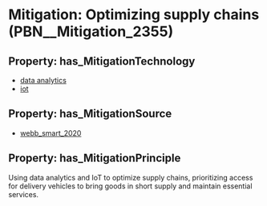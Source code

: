 # Mitigation: __Optimizing supply chains__ (PBN__Mitigation_2355)

## Property: has_MitigationTechnology

* [data analytics](../Technology/PBN__Technology_1069)
* [iot](../Technology/PBN__Technology_277)

## Property: has_MitigationSource

* [webb_smart_2020](../Article/PBN__Article_294)

## Property: has_MitigationPrinciple

Using data analytics and IoT to optimize supply chains, prioritizing access for delivery vehicles to bring goods in short supply and maintain essential services.

